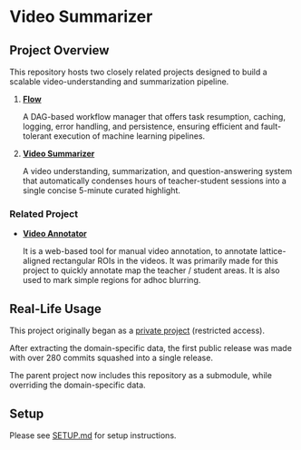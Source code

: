 # Video Summarizer

## Project Overview

This repository hosts two closely related projects designed to build a scalable video-understanding and summarization pipeline.

1. **[Flow](./src/flow/README.md)**

   A DAG-based workflow manager that offers task resumption, caching, logging, error handling, and persistence, ensuring efficient and fault-tolerant execution of machine learning pipelines.

2. **[Video Summarizer](./src/video_summarizer/README.md)**

   A video understanding, summarization, and question-answering system that automatically condenses hours of teacher-student sessions into a single concise 5-minute curated highlight.

### Related Project

- **[Video Annotator](https://github.com/hirak99/video-annotator)**

  It is a web-based tool for manual video annotation, to annotate lattice-aligned rectangular ROIs in the videos. It was primarily made for this project to quickly annotate map the teacher / student areas. It is also used to mark simple regions for adhoc blurring.

## Real-Life Usage

This project originally began as a [private project](https://github.com/hirak99/process_graph) (restricted access).

After extracting the domain-specific data, the first public release was made with over 280 commits squashed into a single release.

The parent project now includes this repository as a submodule, while overriding the domain-specific data.

## Setup

Please see [SETUP.md](./SETUP.md) for setup instructions.

